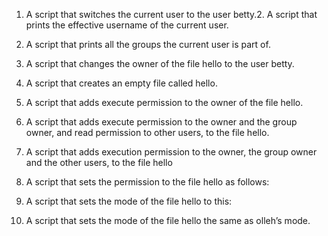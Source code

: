 1. A script that switches the current user to the user betty.2. A script that prints the effective username of the current user.
3. A script that prints all the groups the current user is part of.
4. A script that changes the owner of the file hello to the user betty.
5. A script that creates an empty file called hello.

6. A script that adds execute permission to the owner of the file hello.

7. A script that adds execute permission to the owner and the group owner, and read permission to other users, to the file hello.
8. A script that adds execution permission to the owner, the group owner and the other users, to the file hello

9. A script that sets the permission to the file hello as follows:
10. A script that sets the mode of the file hello to this:
11. A script that sets the mode of the file hello the same as olleh’s mode.
 
